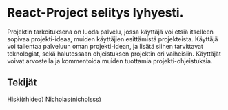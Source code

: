 # React-Project selitys lyhyesti.
Projektin tarkoituksena on luoda palvelu, jossa käyttäjä voi etsiä itselleen sopivaa projekti-ideaa, muiden käyttäjien esittämistä projekteista. Käyttäjä voi tallentaa palveluun oman projekti-idean, ja lisätä siihen tarvittavat teknologiat, sekä halutessaan ohjeistuksen projektin eri vaiheisiin. Käyttäjät voivat arvostella ja kommentoida muiden tuottamia projekti-ohjeistuksia.

## Tekijät
Hiski(rhideq) 
Nicholas(nicholsss)

